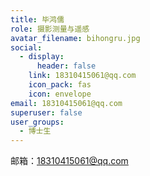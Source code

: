 ```yaml
---
title: 毕鸿儒
role: 摄影测量与遥感
avatar_filename: bihongru.jpg
social:
  - display:
      header: false
    link: 18310415061@qq.com
    icon_pack: fas
    icon: envelope
email: 18310415061@qq.com
superuser: false
user_groups:
  - 博士生
---
```

邮箱：18310415061@qq.com